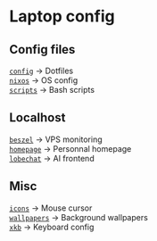 # Laptop config

## Config files
[`config`](./config/) -> Dotfiles<br>
[`nixos`](./nixos/) -> OS config<br>
[`scripts`](./scripts/) -> Bash scripts<br>

## Localhost
[`beszel`](./beszel/) -> VPS monitoring<br>
[`homepage`](./homepage/) -> Personnal homepage<br>
[`lobechat`](./lobechat/) -> AI frontend<br>

## Misc
[`icons`](./icons/) -> Mouse cursor<br>
[`wallpapers`](./wallpapers/) -> Background wallpapers<br>
[`xkb`](./xkb/) -> Keyboard config
